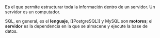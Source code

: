 Es el que permite estructurar toda la información dentro de un servidor. Un servidor es un computador.  

SQL, en general, es el **lenguaje**,
[[PostgreSQL]] y MySQL son **motores**; 
el **servidor** es la dependencia en la que se almacene y ejecute la base de datos.